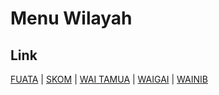 # Menu Wilayah

## Link

[FUATA](https://github.com/gigit-pemilu/pemilu-2024-82-maluku-utara/tree/main/pilpres/hitung-suara/sub/82-maluku-utara/sub/05-kepulauan-sula/sub/09-sulabesi-selatan/sub/2002-fuata)
 | 
[SKOM](https://github.com/gigit-pemilu/pemilu-2024-82-maluku-utara/tree/main/pilpres/hitung-suara/sub/82-maluku-utara/sub/05-kepulauan-sula/sub/09-sulabesi-selatan/sub/2004-skom)
 | 
[WAI TAMUA](https://github.com/gigit-pemilu/pemilu-2024-82-maluku-utara/tree/main/pilpres/hitung-suara/sub/82-maluku-utara/sub/05-kepulauan-sula/sub/09-sulabesi-selatan/sub/2005-wai-tamua)
 | 
[WAIGAI](https://github.com/gigit-pemilu/pemilu-2024-82-maluku-utara/tree/main/pilpres/hitung-suara/sub/82-maluku-utara/sub/05-kepulauan-sula/sub/09-sulabesi-selatan/sub/2001-waigai)
 | 
[WAINIB](https://github.com/gigit-pemilu/pemilu-2024-82-maluku-utara/tree/main/pilpres/hitung-suara/sub/82-maluku-utara/sub/05-kepulauan-sula/sub/09-sulabesi-selatan/sub/2003-wainib)

